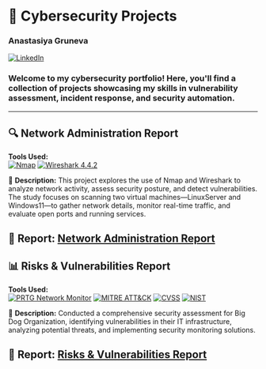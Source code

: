 # 🚀 Cybersecurity Projects  
### Anastasiya Gruneva  
[![LinkedIn](https://img.shields.io/badge/-LinkedIn-blue?style=flat&logo=LinkedIn&logoColor=white)](www.linkedin.com/in/avgruneva)  

### Welcome to my cybersecurity portfolio! Here, you'll find a collection of projects showcasing my skills in vulnerability assessment, incident response, and security automation.
---
## 🔍 Network Administration Report  
**Tools Used:**  
[![Nmap](https://img.shields.io/badge/Nmap-blue?style=flat-square)](https://nmap.org/)
[![Wireshark 4.4.2](https://img.shields.io/badge/Wireshark-4.4.2-1679A7?style=flat-square&logo=Wireshark&logoColor=white)](https://www.wireshark.org/)

📄 **Description:** This project explores the use of Nmap and Wireshark to analyze network activity, assess security posture, and detect vulnerabilities. The study focuses on scanning two virtual machines—LinuxServer and Windows11—to gather network details, monitor real-time traffic, and evaluate open ports and running services.  

🔗 **Report:** [Network Administration Report](https://github.com/AGruneva/LHL-Projects/blob/main/Network%20Administration.pdf)
---
## 📊 Risks & Vulnerabilities Report  
**Tools Used:**  
[![PRTG Network Monitor](https://img.shields.io/badge/PRTG_Network_Monitor-orange?style=flat-square)](https://www.paessler.com/prtg)
[![MITRE ATT&CK](https://img.shields.io/badge/MITRE_ATT&CK-purple?style=flat-square)](https://attack.mitre.org/)
[![CVSS](https://img.shields.io/badge/CVSS-3.1-darkgreen?style=flat-square)](https://www.first.org/cvss/)
[![NIST](https://img.shields.io/badge/NIST_CSF-darkblue?style=flat-square)](https://www.nist.gov/cyberframework)

📝 **Description:** Conducted a comprehensive security assessment for Big Dog Organization, identifying vulnerabilities in their IT infrastructure, analyzing potential threats, and implementing security monitoring solutions.  

🔗 **Report:** [Risks & Vulnerabilities Report](https://github.com/AGruneva/LHL-Projects/blob/main/Risks%26Vulnerabilities.pdf)
---

